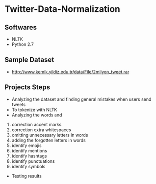 # Twitter-Data-Normalization

## Softwares

* NLTK
* Python 2.7

## Sample Dataset

* http://www.kemik.yildiz.edu.tr/data/File/2milyon_tweet.rar

## Projects Steps

* Analyzing the dataset and finding general mistakes when users send
tweets
* To tokenize with NLTK
* Analyzing the words and

1. correction accent marks
2. correction extra whitespaces
3. omitting unnecessary letters in words
4. adding the forgotten letters in words
5. identify emojis
6. identify mentions
7. identify hashtags
8. identify punctuations
9. identify symbols

* Testing results
